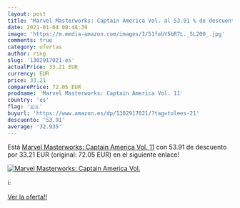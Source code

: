 ```yaml
---
layout: post
title: 'Marvel Masterworks: Captain America Vol. al 53.91 % de descuento'
date: 2021-01-04 00:48:39
image: 'https://m.media-amazon.com/images/I/51febY5bR7L._SL200_.jpg'
comments: true
category: ofertas
author: ring
slug: '1302917021-es'
actualPrice: 33.21 EUR
currency: EUR
price: 33.21
comparePrice: 72.05 EUR
prodname: 'Marvel Masterworks: Captain America Vol. 11'
country: 'es'
flag: '🇪🇸'
buyurl: 'https://www.amazon.es/dp/1302917021/?tag=tolees-21'
descuento: '53.91'
average: '32.935'
---
```


Está [Marvel Masterworks: Captain America Vol. 11](https://www.amazon.es/dp/1302917021/?tag=tolees-21) con 53.91 de descuento por 33.21 EUR (original: 72.05 EUR) en el siguiente enlace!

[![Marvel Masterworks: Captain America Vol.](https://m.media-amazon.com/images/I/51febY5bR7L._SL200_.jpg)](https://www.amazon.es/dp/1302917021/?tag=tolees-21)

ℹ️:


[Ver la oferta!!](https://www.amazon.es/dp/1302917021/?tag=tolees-21)
